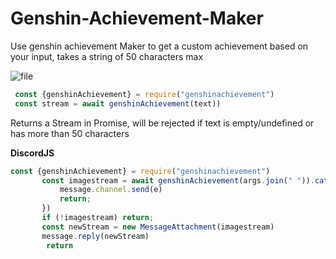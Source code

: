 ﻿# Genshin-Achievement-Maker
Use genshin achievement Maker to get a custom achievement based on your input, takes a string of 50 characters max 

![file](https://user-images.githubusercontent.com/60429301/193130253-fed41eed-a50d-45d0-9924-5da24508c713.png)


```js
 const {genshinAchievement} = require("genshinachievement")
 const stream = await genshinAchievement(text))
```
Returns a Stream in Promise, will be rejected if text is empty/undefined or has more than 50 characters

**DiscordJS**
```js
const {genshinAchievement} = require("genshinachievement")
       const imagestream = await genshinAchievement(args.join(" ")).catch(e=> {
           message.channel.send(e)
           return;
       })
       if (!imagestream) return;
       const newStream = new MessageAttachment(imagestream)
       message.reply(newStream)
        return
        
```
